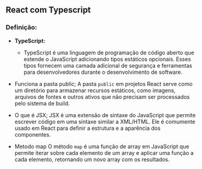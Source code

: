 

## React com Typescript

### Definição:

-   **TypeScript:**
    -   TypeScript é uma linguagem de programação de código aberto que estende o JavaScript adicionando tipos estáticos opcionais. Esses tipos fornecem uma camada adicional de segurança e ferramentas para desenvolvedores durante o desenvolvimento de software.
    
-   Funciona a pasta public;
   A pasta `public` em projetos React serve como um diretório para armazenar recursos estáticos, como imagens, arquivos de fontes e outros ativos que não precisam ser processados pelo sistema de build.
-   O que é JSX;
 JSX é uma extensão de sintaxe do JavaScript que permite escrever código em uma sintaxe similar a XML/HTML. Ele é comumente usado em React para definir a estrutura e a aparência dos componentes.
 
 - Metodo map
  O método `map` é uma função de array em JavaScript que permite iterar sobre cada elemento de um array e aplicar uma função a cada elemento, retornando um novo array com os resultados.
